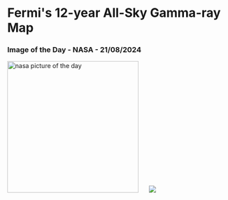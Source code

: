 # Fermi's 12-year All-Sky Gamma-ray Map
### Image of the Day - NASA - 21/08/2024
<img src="https://apod.nasa.gov/apod/image/2408/12YearMap_Fermi_1080.jpg" alt="nasa picture of the day" width="300"/>&nbsp; &nbsp; &nbsp; <img src="https://github-readme-streak-stats.herokuapp.com/?user=tempo-riz&theme=radical" >
 
 
 
 
 
 
 
 
